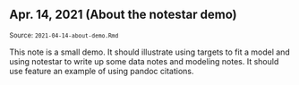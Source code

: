 <!--- Timestamp to trigger book rebuilds: 2021-04-14 08:27:21 --->

## Apr. 14, 2021 (About the notestar demo)

<small>Source: <code>2021-04-14-about-demo.Rmd</code></small>

This note is a small demo. It should illustrate using targets to fit a model and
using notestar to write up some data notes and modeling notes. It should use 
feature an example of using pandoc citations.

